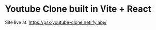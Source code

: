 # Youtube Clone built in Vite + React

Site live at: <a href="https://psx-youtube-clone.netlify.app/" target="/blank">https://psx-youtube-clone.netlify.app/</a>
